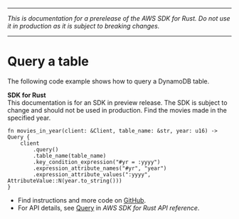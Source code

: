 --------

 *This is documentation for a prerelease of the AWS SDK for Rust\. Do not use it in production as it is subject to breaking changes\.* 

--------

# Query a table<a name="dynamodb_Query_rust_topic"></a>

The following code example shows how to query a DynamoDB table\.

**SDK for Rust**  
This documentation is for an SDK in preview release\. The SDK is subject to change and should not be used in production\.
Find the movies made in the specified year\.  

```
fn movies_in_year(client: &Client, table_name: &str, year: u16) -> Query {
    client
        .query()
        .table_name(table_name)
        .key_condition_expression("#yr = :yyyy")
        .expression_attribute_names("#yr", "year")
        .expression_attribute_values(":yyyy", AttributeValue::N(year.to_string()))
}
```
+  Find instructions and more code on [GitHub](https://github.com/awsdocs/aws-doc-sdk-examples/tree/main/.rust_alpha/dynamodb#code-examples)\. 
+  For API details, see [Query](https://awslabs.github.io/aws-sdk-rust/) in *AWS SDK for Rust API reference*\. 
